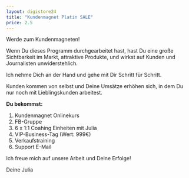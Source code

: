 ```yaml
---
layout: digistore24
title: "Kundenmagnet Platin SALE"
price: 2.5
---
```

<p>Werde zum Kundenmagneten!</p>
<p>Wenn Du dieses Programm durchgearbeitet hast, hast Du eine gro&#xDF;e Sichtbarkeit im Markt, attraktive Produkte, und wirkst auf Kunden und Journalisten unwiderstehlich.</p>
<p>Ich nehme Dich an der Hand und gehe mit Dir Schritt f&#xFC;r Schritt.</p>
<p>Kunden kommen von selbst und&#xA0;Deine Ums&#xE4;tze erh&#xF6;hen sich, in dem Du nur noch mit Lieblingskunden arbeitest.</p>
<p><strong>Du bekommst:</strong></p>
<ol><li>Kundenmagnet Onlinekurs</li>
<li>FB-Gruppe</li>
<li>6&#xA0;x 1:1 Coahing Einheiten mit Julia</li>
<li>VIP-Business-Tag&#xA0;(Wert: 999&#x20AC;)</li>
<li>Verkaufstraining</li>
<li>Support E-Mail</li>
</ol><p>Ich freue mich auf unsere Arbeit und Deine Erfolge!</p>
<p>Deine Julia</p>